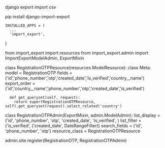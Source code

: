 django export import csv


  pip install django-import-export
  
    INSTALLED_APPS = (
      ...
      'import_export',
  )

  from import_export import resources
  from import_export.admin import ImportExportModelAdmin, ExportMixin


  class RegistrationOTPResource(resources.ModelResource):
      class Meta:
          model = RegistrationOTP
          fields = ('id','phone_number','otp','created_date','is_verified','country__name')
          export_order = ('id','country__name','phone_number','otp','created_date','is_verified')

      def get_queryset(self, request):
        return super(RegistrationOTPResource, self).get_queryset(request).select_related('country')


  class RegistrationOTPAdmin(ExportMixin, admin.ModelAdmin):
    list_display = ('id', 'phone_number', 'otp', 'created_date', 'is_verified', )
    list_filter = ('is_verified', ('created_date', DateRangeFilter))
    search_fields = ('id', 'phone_number', 'otp')
    resource_class = RegistrationOTPResource

  admin.site.register(RegistrationOTP, RegistrationOTPAdmin)
